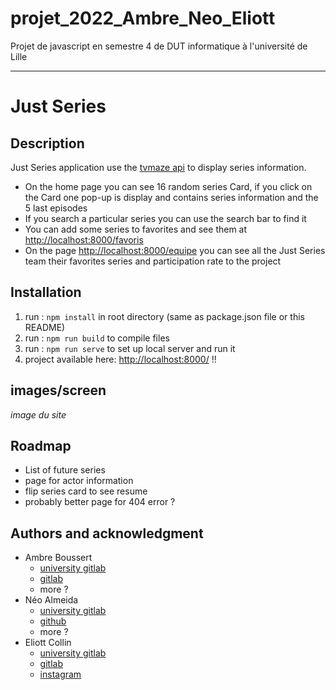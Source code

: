 # projet_2022_Ambre_Neo_Eliott

Projet de javascript en semestre 4 de DUT informatique à l'université de Lille

***
# Just Series

## Description
Just Series application use the [tvmaze api](https://www.tvmaze.com/) to display series information. <br>
- On the home page you can see 16 random series Card, if you click on the Card one pop-up is display and contains series information and the 5 last episodes
- If you search a particular series you can use the search bar to find it
- You can add some series to favorites and see them at [http://localhost:8000/favoris](http://localhost:8000/favoris)
- On the page [http://localhost:8000/equipe](http://localhost:8000/equipe) you can see all the Just Series team their favorites series and participation rate to the project



## Installation
1) run : `npm install` in root directory (same as package.json file or this README)
2) run : `npm run build` to compile files
3) run : `npm run serve` to set up local server and run it
4) project available here: [http://localhost:8000/](http://localhost:8000/) !! 

## images/screen
[//]: # (todo : faire des screen !!!)
_image du site_

## Roadmap
- List of future series
- page for actor information
- flip series card to see resume
- probably better page for 404 error ?

## Authors and acknowledgment
- Ambre Boussert
    - [university gitlab](https://gitlab.univ-lille.fr/ambre.boussert.etu/)
    - [gitlab](https://gitlab.com/ambreboussert)
    - more ? 
- Néo Almeida
    - [university gitlab](https://gitlab.univ-lille.fr/neo.almeida.etu/)
    - [github](https://github.com/Ninhache/)
    - more ?
- Eliott Collin
  - [university gitlab](https://gitlab.univ-lille.fr/eliott.collin.etu/)
  - [gitlab](https://gitlab.com/eliott.collin)
  - [instagram](https://www.instagram.com/eliott.collin/)
